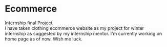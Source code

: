 # Ecommerce

Internship final Project <br>
I have taken clothing ecommerce website as my project for winter internship as suggested by my internship mentor. I'm currently working on home page as of now. Wish me luck.
